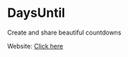 # DaysUntil
Create and share beautiful countdowns

Website: [Click here](https://jarmoco.github.io/DaysUntil/)
